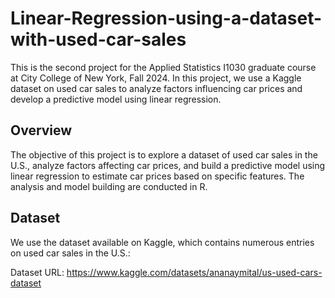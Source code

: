 # Linear-Regression-using-a-dataset-with-used-car-sales

This is the second project for the Applied Statistics I1030 graduate course at City College of New York, Fall 2024. In this project, we use a Kaggle dataset on used car sales to analyze factors influencing car prices and develop a predictive model using linear regression.

## Overview
The objective of this project is to explore a dataset of used car sales in the U.S., analyze factors affecting car prices, and build a predictive model using linear regression to estimate car prices based on specific features. The analysis and model building are conducted in R.

## Dataset
We use the dataset available on Kaggle, which contains numerous entries on used car sales in the U.S.:

Dataset URL: https://www.kaggle.com/datasets/ananaymital/us-used-cars-dataset
